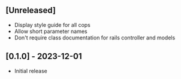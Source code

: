 ## [Unreleased]

- Display style guide for all cops
- Allow short parameter names
- Don't require class documentation for rails controller and models 

## [0.1.0] - 2023-12-01

- Initial release
